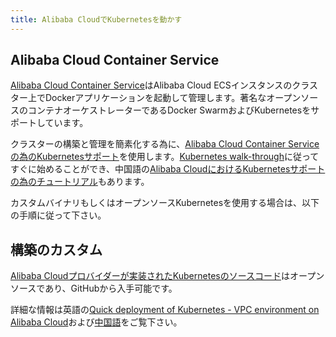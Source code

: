 ```yaml
---
title: Alibaba CloudでKubernetesを動かす
---
```


## Alibaba Cloud Container Service

[Alibaba Cloud Container Service](https://www.aliyun.com/product/containerservice)はAlibaba Cloud ECSインスタンスのクラスター上でDockerアプリケーションを起動して管理します。著名なオープンソースのコンテナオーケストレーターであるDocker SwarmおよびKubernetesをサポートしています。

クラスターの構築と管理を簡素化する為に、[Alibaba Cloud Container Serviceの為のKubernetesサポート](https://www.aliyun.com/solution/kubernetes/)を使用します。[Kubernetes walk-through](https://help.aliyun.com/document_detail/53751.html)に従ってすぐに始めることができ、中国語の[Alibaba CloudにおけるKubernetesサポートの為のチュートリアル](https://yq.aliyun.com/teams/11/type_blog-cid_200-page_1)もあります。

カスタムバイナリもしくはオープンソースKubernetesを使用する場合は、以下の手順に従って下さい。

## 構築のカスタム

[Alibaba Cloudプロバイダーが実装されたKubernetesのソースコード](https://github.com/AliyunContainerService/kubernetes)はオープンソースであり、GitHubから入手可能です。

詳細な情報は英語の[Quick deployment of Kubernetes - VPC environment on Alibaba Cloud](https://www.alibabacloud.com/forum/read-830)および[中国語](https://yq.aliyun.com/articles/66474)をご覧下さい。
